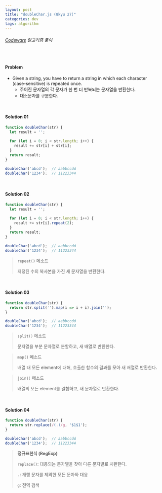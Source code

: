 ```yaml
---
layout: post
title: "doubleChar.js (8kyu 27)"
categories: dev
tags: algorithm
---
```


###### [Codewars](https://www.codewars.com) 알고리즘 풀이

<br>

#### Problem

- Given a string, you have to return a string in which each character (case-sensitive) is repeated once.
  - 주어진 문자열의 각 문자가 한 번 더 반복되는 문자열을 반환한다.
  - 대소문자를 구분한다.

<br>

#### Solution 01

```js
function doubleChar(str) {
  let result = '';
  
  for (let i = 0; i < str.length; i++) {
    result += str[i] + str[i];
  }
  return result;
}

doubleChar('abcd');  // aabbccdd
doubleChar('1234');  // 11223344
```

<br>

#### Solution 02

```js
function doubleChar(str) {
  let result = '';
  
  for (let i = 0; i < str.length; i++) {
    result += str[i].repeat(2);
  }
  return result;
}

doubleChar('abcd');  // aabbccdd
doubleChar('1234');  // 11223344
```

> `repeat()` 메소드
>
> 지정된 수의 복사본을 가진 새 문자열을 반환한다.

<br>

#### Solution 03

```js
function doubleChar(str) {
  return str.split('').map(i => i + i).join('');
}

doubleChar('abcd');  // aabbccdd
doubleChar('1234');  // 11223344
```

> `split()` 메소드
>
> 문자열을 부분 문자열로 분할하고, 새 배열로 반환한다.

> `map()` 메소드
>
> 배열 내 모든 element에 대해, 호출한 함수의 결과를 모아 새 배열로 반환한다.

> `join()` 메소드
>
> 배열의 모든 element를 결합하고, 새 문자열로 반환한다.

<br>

#### Solution 04

```js
function doubleChar(str) {
  return str.replace(/(.)/g, '$1$1');
}

doubleChar('abcd');  // aabbccdd
doubleChar('1234');  // 11223344
```

> **정규표현식 (RegExp)**
>
> `replace()`: 대응되는 문자열을 찾아 다른 문자열로 치환한다.
>
> `.`: 개행 문자를 제외한 모든 문자와 대응
>
> `g`: 전역 검색

<br>

<br>